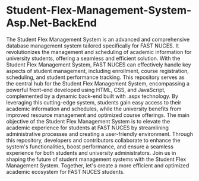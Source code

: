 # Student-Flex-Management-System-Asp.Net-BackEnd
 The Student Flex Management System is an advanced and comprehensive database management system tailored specifically for FAST NUCES. It revolutionizes the management and scheduling of academic information for university students, offering a seamless and efficient solution. With the Student Flex Management System, FAST NUCES can effectively handle key aspects of student management, including enrollment, course registration, scheduling, and student performance tracking.  This repository serves as the central hub for the Student Flex Management System, encompassing a powerful front-end developed using HTML, CSS, and JavaScript, complemented by a dynamic back-end built with .aspx technology. By leveraging this cutting-edge system, students gain easy access to their academic information and schedules, while the university benefits from improved resource management and optimized course offerings.  The main objective of the Student Flex Management System is to elevate the academic experience for students at FAST NUCES by streamlining administrative processes and creating a user-friendly environment. Through this repository, developers and contributors collaborate to enhance the system's functionalities, boost performance, and ensure a seamless experience for both students and university administrators.  Join us in shaping the future of student management systems with the Student Flex Management System. Together, let's create a more efficient and optimized academic ecosystem for FAST NUCES students.
